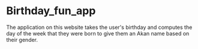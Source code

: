 # Birthday_fun_app
The application on this website takes the user's birthday and computes the day of the week that they were born to give them an Akan name based on their gender.
